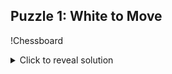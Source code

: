 ## Puzzle 1: White to Move

!Chessboard

<details>
<summary>Click to reveal solution</summary>

1. Move the knight to d5.
2. Black's queen is pinned to the king, so it cannot capture the knight.
3. White wins material.
</details>

